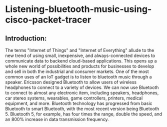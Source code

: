 # Listening-bluetooth-music-using-cisco-packet-tracer
## Introduction:
The terms "Internet of Things" and "Internet of Everything" allude to the new trend of using small, inexpensive, and always-connected devices to communicate data to backend cloud-based applications. This opens up a whole new world of possibilities and products for businesses to develop and sell in both the industrial and consumer markets. One of the most common uses of an IoT gadget is to listen to bluetooth music through a speaker.
Ericsson designed Bluetooth to allow users of wireless headphones to connect to a variety of devices. We can now use Bluetooth to connect to almost any electronic item, including speakers, headphones, car stereo systems, wearables, game controllers, printers, medical equipment, and more. Bluetooth technology has progressed from basic Bluetooth to smart Bluetooth, with the most recent version being Bluetooth 5. Bluetooth 5, for example, has four times the range, double the speed, and an 800% increase in data transmission frequency.
